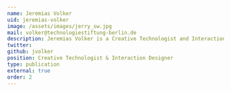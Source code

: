 ```yaml
---
name: Jeremias Volker
uid: jeremias-volker
image: /assets/images/jerry_sw.jpg
mail: volker@technologiestiftung-berlin.de
description: Jeremias Volker is a Creative Technologist and Interaction Designer at the Technologiestiftung Berlin. He studied interface design at the Potsdam University of Applied Sciences and later taught programming and generative design at the Magdeburg University of Applied Sciences. Most recently, he developed interactive digital content for exhibitions and stage performances. At CityLAB Berlin he works on the conception, design and development of physical and digital prototypes and the visualization of data.
twitter:
github: jvolker
position: Creative Technologist & Interaction Designer
type: publication
external: true
order: 2
---
```

